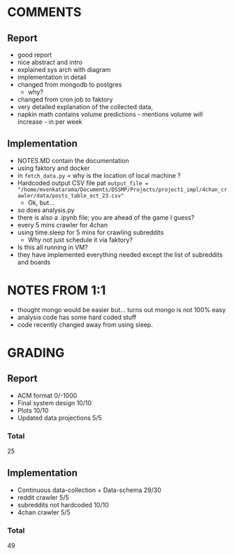 # COMMENTS

## Report

* good report
* nice abstract and intro 
* explained sys arch with diagram
* implementation in detail 
* changed from mongodb to postgres
  * why?
* changed from cron job to faktory
* very detailed explanation of the collected data, 
* napkin math contains volume predictions - mentions volume will increase  - in per week

## Implementation

* NOTES.MD contain the documentation 
* using faktory and docker 
* in `fetch_data.py` = why is the location of local machine ?
* Hardcoded output CSV file pat `output_file = "/home/mvenkatarama/Documents/DSSMP/Projects/project1_impl/4chan_crawler/data/posts_table_oct_23.csv"`
  * Ok, but...
* so does analysis.py
* there is also a .ipynb file; you are ahead of the game I guess?
* every 5 mins crawler for 4chan 
* using time.sleep for 5 mins for crawling subreddits
  * Why not just schedule it via faktory?
* Is this all running in VM?
* they have implemented everything needed except the list of subreddits and boards

# NOTES FROM 1:1

* thought mongo would be easier but... turns out mongo is not 100% easy
* analysis code has some hard coded stuff
* code recently changed away from using sleep.

# GRADING

## Report

* ACM format 0/-1000
* Final system design 10/10
* Plots 10/10
* Updated data projections 5/5 

### Total

25

## Implementation

* Continuous data-collection + Data-schema 29/30
* reddit crawler 5/5
* subreddits not hardcoded 10/10
* 4chan crawler 5/5

### Total

49
